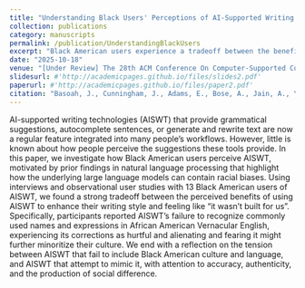 ```yaml
---
title: "Understanding Black Users' Perceptions of AI-Supported Writing Technology"
collection: publications
category: manuscripts
permalink: /publication/UnderstandingBlackUsers
excerpt: "Black American users experience a tradeoff between the benefits of AI-supported writing technology (AISWT) and feeling excluded by them. Participants reported that AISWT often fails to recognize African American Vernacular English, leading to alienation and concerns about cultural marginalization."
date: "2025-10-18"
venue: "[Under Review] The 28th ACM Conference On Computer-Supported Cooperative Work and Social Computing (CSCW '25)"
slidesurl: #'http://academicpages.github.io/files/slides2.pdf'
paperurl: #'http://academicpages.github.io/files/paper2.pdf'
citation: "Basoah, J., Cunningham, J., Adams, E., Bose, A., Jain, A., Yadav, K., Yang, Z., Reinecke, K., & Rosner, D.** *Understanding Black Users' Perceptions of AI-Supported Writing Technology. Under review for the 28th ACM Conference on Computer-Supported Cooperative Work and Social Computing (CSCW '25)."
---
```


AI-supported writing technologies (AISWT) that provide grammatical suggestions, autocomplete sentences, or generate and rewrite
text are now a regular feature integrated into many people’s workflows. However, little is known about how people perceive the
suggestions these tools provide. In this paper, we investigate how Black American users perceive AISWT, motivated by prior findings
in natural language processing that highlight how the underlying large language models can contain racial biases. Using interviews
and observational user studies with 13 Black American users of AISWT, we found a strong tradeoff between the perceived benefits of
using AISWT to enhance their writing style and feeling like “it wasn’t built for us”. Specifically, participants reported AISWT’s failure
to recognize commonly used names and expressions in African American Vernacular English, experiencing its corrections as hurtful
and alienating and fearing it might further minoritize their culture. We end with a reflection on the tension between AISWT that fail
to include Black American culture and language, and AISWT that attempt to mimic it, with attention to accuracy, authenticity, and the
production of social difference.